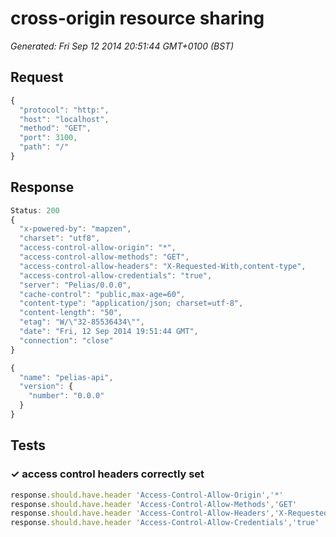 # cross-origin resource sharing

*Generated: Fri Sep 12 2014 20:51:44 GMT+0100 (BST)*
## Request
```javascript
{
  "protocol": "http:",
  "host": "localhost",
  "method": "GET",
  "port": 3100,
  "path": "/"
}
```

## Response
```javascript
Status: 200
{
  "x-powered-by": "mapzen",
  "charset": "utf8",
  "access-control-allow-origin": "*",
  "access-control-allow-methods": "GET",
  "access-control-allow-headers": "X-Requested-With,content-type",
  "access-control-allow-credentials": "true",
  "server": "Pelias/0.0.0",
  "cache-control": "public,max-age=60",
  "content-type": "application/json; charset=utf-8",
  "content-length": "50",
  "etag": "W/\"32-85536434\"",
  "date": "Fri, 12 Sep 2014 19:51:44 GMT",
  "connection": "close"
}
```
```javascript
{
  "name": "pelias-api",
  "version": {
    "number": "0.0.0"
  }
}
```

## Tests

### ✓ access control headers correctly set
```javascript
response.should.have.header 'Access-Control-Allow-Origin','*'
response.should.have.header 'Access-Control-Allow-Methods','GET'
response.should.have.header 'Access-Control-Allow-Headers','X-Requested-With,content-type'
response.should.have.header 'Access-Control-Allow-Credentials','true'
```


